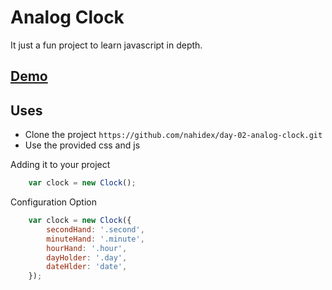 # Analog Clock 
It just a fun project to learn javascript in depth. 

## [Demo](https://nahidex.github.io/day-02-analog-clock/)

## Uses
- Clone the project `https://github.com/nahidex/day-02-analog-clock.git`
- Use the provided css and js
 
Adding it to your project

```javascript
    var clock = new Clock();    
```

Configuration Option 
```javascript
    var clock = new Clock({
        secondHand: '.second',
        minuteHand: '.minute',
        hourHand: '.hour',
        dayHolder: '.day',
        dateHlder: 'date',
    });    
```


